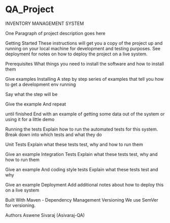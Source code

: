 # QA_Project
INVENTORY MANAGEMENT SYSTEM

One Paragraph of project description goes here

Getting Started
These instructions will get you a copy of the project up and running on your local machine for development and testing purposes. See deployment for notes on how to deploy the project on a live system.

Prerequisites
What things you need to install the software and how to install them

Give examples
Installing
A step by step series of examples that tell you how to get a development env running

Say what the step will be

Give the example
And repeat

until finished
End with an example of getting some data out of the system or using it for a little demo

Running the tests
Explain how to run the automated tests for this system. Break down into which tests and what they do

Unit Tests
Explain what these tests test, why and how to run them

Give an example
Integration Tests
Explain what these tests test, why and how to run them

Give an example
And coding style tests
Explain what these tests test and why

Give an example
Deployment
Add additional notes about how to deploy this on a live system

Built With
Maven - Dependency Management
Versioning
We use SemVer for versioning.

Authors
Aswene Sivaraj (Asivaraj-QA)
